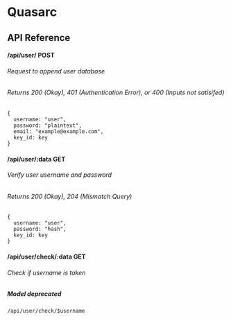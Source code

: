 # Quasarc

## API Reference 

#### /api/user/ POST
###### Request to append user database
###### Returns 200 (Okay), 401 (Authentication Error), or 400 (Inputs not satisifed)
~~~
{
  username: "user",
  password: "plaintext",
  email: "example@example.com",
  key_id: key
}
~~~
#### /api/user/:data GET
###### Verify user username and password
###### Returns 200 (Okay), 204 (Mismatch Query)
~~~
{
  username: "user",
  password: "hash",
  key_id: key
}
~~~
#### /api/user/check/:data GET
###### Check if username is taken
##### Model deprecated
~~~
/api/user/check/$username
~~~
